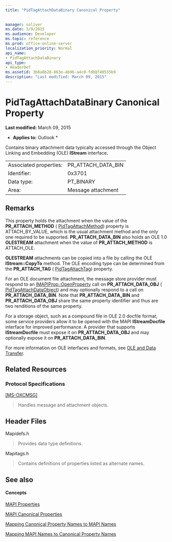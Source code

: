 ```yaml
---
title: "PidTagAttachDataBinary Canonical Property"
 
 
manager: soliver
ms.date: 3/9/2015
ms.audience: Developer
ms.topic: reference
ms.prod: office-online-server
localization_priority: Normal
api_name:
- PidTagAttachDataBinary
api_type:
- HeaderDef
ms.assetid: 3b0a8b28-863e-4b96-a4c0-fdb8f40555b9
description: "Last modified: March 09, 2015"
---
```


# PidTagAttachDataBinary Canonical Property

 **Last modified:** March 09, 2015 
  
 * **Applies to:** Outlook * 
  
Contains binary attachment data typically accessed through the Object Linking and Embedding (OLE) **IStream** interface. 
  
|||
|:-----|:-----|
|Associated properties:  <br/> |PR_ATTACH_DATA_BIN  <br/> |
|Identifier:  <br/> |0x3701  <br/> |
|Data type:  <br/> |PT_BINARY  <br/> |
|Area:  <br/> |Message attachment  <br/> |
   
## Remarks

This property holds the attachment when the value of the **PR_ATTACH_METHOD** ( [PidTagAttachMethod](pidtagattachmethod-canonical-property.md)) property is ATTACH_BY_VALUE, which is the usual attachment method and the only one required to be supported. **PR_ATTACH_DATA_BIN** also holds an OLE 1.0 **OLESTREAM** attachment when the value of **PR_ATTACH_METHOD** is ATTACH_OLE. 
  
 **OLESTREAM** attachments can be copied into a file by calling the OLE **IStream::CopyTo** method. The OLE encoding type can be determined from the **PR_ATTACH_TAG** ( [PidTagAttachTag](pidtagattachtag-canonical-property.md)) property. 
  
For an OLE document file attachment, the message store provider must respond to an [IMAPIProp::OpenProperty](imapiprop-openproperty.md) call on **PR_ATTACH_DATA_OBJ** ( [PidTagAttachDataObject](pidtagattachdataobject-canonical-property.md)) and may optionally respond to a call on **PR_ATTACH_DATA_BIN**. Note that **PR_ATTACH_DATA_BIN** and **PR_ATTACH_DATA_OBJ** share the same property identifier and thus are two renditions of the same property. 
  
For a storage object, such as a compound file in OLE 2.0 docfile format, some service providers allow it to be opened with the MAPI **IStreamDocfile** interface for improved performance. A provider that supports **IStreamDocfile** must expose it on **PR_ATTACH_DATA_OBJ** and may optionally expose it on **PR_ATTACH_DATA_BIN**. 
  
For more information on OLE interfaces and formats, see [OLE and Data Transfer](http://msdn.microsoft.com/library/d4a57956-37ba-44ca-8efc-bf617ad5e77b.aspx). 
  
## Related Resources

### Protocol Specifications

[[MS-OXCMSG]](http://msdn.microsoft.com/library/7fd7ec40-deec-4c06-9493-1bc06b349682%28Office.15%29.aspx)
  
> Handles message and attachment objects.
    
## Header Files

Mapidefs.h
  
> Provides data type definitions.
    
Mapitags.h
  
> Contains definitions of properties listed as alternate names.
    
## See also

#### Concepts

[MAPI Properties](mapi-properties.md)
  
[MAPI Canonical Properties](mapi-canonical-properties.md)
  
[Mapping Canonical Property Names to MAPI Names](mapping-canonical-property-names-to-mapi-names.md)
  
[Mapping MAPI Names to Canonical Property Names](mapping-mapi-names-to-canonical-property-names.md)

